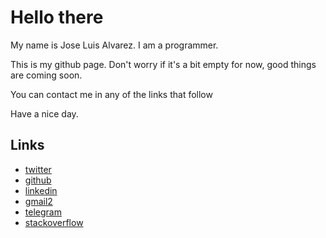 # Hello there

My name is Jose Luis Alvarez. I am a programmer.

This is my github page. Don't worry if it's a bit empty for now, good things are coming soon.

You can contact me in any of the links that follow

Have a nice day.

## Links

* [twitter](https://twitter.com/flakula38)
* [github](https://github.com/flakula)
* [linkedin](https://www.linkedin.com/in/jalvarez94/)
* [gmail2](mailto:j.alvarez9438@gmail.com)
* [telegram](https://t.me/flakula)
* [stackoverflow](https://stackoverflow.com/users/15963100/flakula)
<!-- * [whatsapp](https://api.whatsapp.com/send?phone=+5358176090) -->
<!-- * [reddit](https://www.reddit.com/user/j0s3lu1s38) -->
<!-- * [hackerrank](https://github.com/flakula) -->
<!-- * [duolingo](https://www.duolingo.com/profile/flakula) -->
<!-- * [brilliant](https://brilliant.org/profile/jose-luis-05k6q2/) -->
<!-- * [facebook](https://www.facebook.com/profile.php?id=100022906821792) -->
<!-- * [curriculum vitae](https://github.com/flakula/AmIworthy/raw/main/cv.pdf) -->

